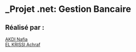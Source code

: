 # _Projet .net:  Gestion Bancaire
## Réalisé par :
<a href="https://github.com/Nafia-AKDI">AKDI Nafia </a>       
<a href="https://github.com/ELKRISSIAchraf">EL KRISSI Achraf</a>
